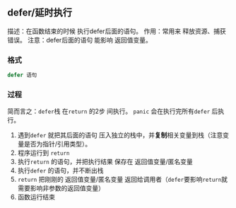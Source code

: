 ##  defer/延时执行  
描述：在函数结束的时候 执行defer后面的语句。
作用：常用来 释放资源、捕获错误。
注意：defer后面的语句 能影响 返回值变量。

###    格式
```go
defer 语句
```

###   过程
简而言之：`defer`栈 在`return` 的2步 间执行。
`panic` 会在执行完所有`defer` 后执行。

1. 遇到`defer` 就把其后面的语句 压入独立的栈中，并**复制**相关变量到栈（注意变量是否为指针/引用类型）。
2. 程序运行到 `return` 
3. 执行`return` 的语句，并把执行结果 保存在 返回值变量/匿名变量
4. 执行`defer`  的语句，并不断出栈
5. `return` 把刚刚的 返回值变量/匿名变量 返回给调用者（`defer`要影响`return`就需要影响非参数的返回值变量）
6. 函数运行结束 
